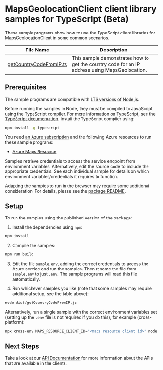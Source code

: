 # MapsGeolocationClient client library samples for TypeScript (Beta)

These sample programs show how to use the TypeScript client libraries for MapsGeolocationClient in some common scenarios.

| **File Name**                                   | **Description**                                                                               |
| ----------------------------------------------- | --------------------------------------------------------------------------------------------- |
| [getCountryCodeFromIP.ts][getcountrycodefromip] | This sample demonstrates how to get the country code for an IP address using MapsGeolocation. |

## Prerequisites

The sample programs are compatible with [LTS versions of Node.js](https://github.com/nodejs/release#release-schedule).

Before running the samples in Node, they must be compiled to JavaScript using the TypeScript compiler. For more information on TypeScript, see the [TypeScript documentation][typescript]. Install the TypeScript compiler using:

```bash
npm install -g typescript
```

You need [an Azure subscription][freesub] and the following Azure resources to run these sample programs:

- [Azure Maps Resource][createinstance_azuremapsresource]

Samples retrieve credentials to access the service endpoint from environment variables. Alternatively, edit the source code to include the appropriate credentials. See each individual sample for details on which environment variables/credentials it requires to function.

Adapting the samples to run in the browser may require some additional consideration. For details, please see the [package README][package].

## Setup

To run the samples using the published version of the package:

1. Install the dependencies using `npm`:

```bash
npm install
```

2. Compile the samples:

```bash
npm run build
```

3. Edit the file `sample.env`, adding the correct credentials to access the Azure service and run the samples. Then rename the file from `sample.env` to just `.env`. The sample programs will read this file automatically.

4. Run whichever samples you like (note that some samples may require additional setup, see the table above):

```bash
node dist/getCountryCodeFromIP.js
```

Alternatively, run a single sample with the correct environment variables set (setting up the `.env` file is not required if you do this), for example (cross-platform):

```bash
npx cross-env MAPS_RESOURCE_CLIENT_ID="<maps resource client id>" node dist/getCountryCodeFromIP.js
```

## Next Steps

Take a look at our [API Documentation][apiref] for more information about the APIs that are available in the clients.

[getcountrycodefromip]: https://github.com/Azure/azure-sdk-for-js/blob/main/sdk/maps/maps-geolocation-rest/samples/v1-beta/typescript/src/getCountryCodeFromIP.ts
[apiref]: https://docs.microsoft.com/javascript/api/@azure-rest/maps-geolocation
[freesub]: https://azure.microsoft.com/free/
[createinstance_azuremapsresource]: https://docs.microsoft.com/azure/azure-maps/how-to-create-template
[package]: https://github.com/Azure/azure-sdk-for-js/tree/main/sdk/maps/maps-geolocation-rest/README.md
[typescript]: https://www.typescriptlang.org/docs/home.html
